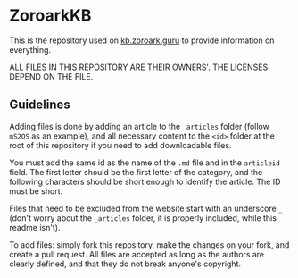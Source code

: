 # ZoroarkKB

This is the repository used on [kb.zoroark.guru](https://kb.zoroark.guru) to
provide information on everything.

ALL FILES IN THIS REPOSITORY ARE THEIR OWNERS'. THE LICENSES DEPEND ON THE FILE.

## Guidelines
Adding files is done by adding an article to the `_articles` folder (follow
`mS2QS` as an example), and all necessary content to the `<id>` folder at the
root of this repository if you need to add downloadable files.

You must add the same id as the name of the `.md` file and in the `articleid`
field. The first letter should be the first letter of the category, and the
following characters should be short enough to identify the article. The ID must
be short.

Files that need to be excluded from the website start with an underscore `_`
(don't worry about the `_articles` folder, it is properly included, while this
readme isn't).

To add files: simply fork this repository, make the changes on your fork, and
create a pull request. All files are accepted as long as the authors are clearly
defined, and that they do not break anyone's copyright.